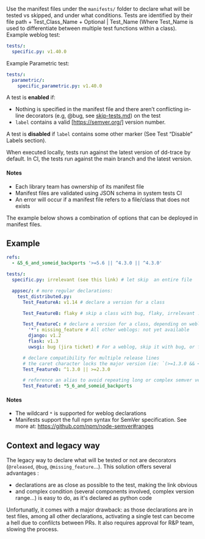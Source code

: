 Use the manifest files under the `manifests/` folder to declare what will be tested vs skipped, and under what conditions. Tests are identified by their file path + Test_Class_Name + Optional | Test_Name (Where Test_Name is used to differentiate between multiple test functions within a class).
Example weblog test: 
```yaml
tests/:
  specific.py: v1.40.0
```
Example Parametric test: 
```yaml
tests/:
  parametric/:
    specific_parametric.py: v1.40.0
```

A test is **enabled** if: 
- Nothing is specified in the manifest file and there aren’t conflicting in-line decorators (e.g, @bug, see [skip-tests.md](./skip-tests.md)) on the test
- `label` contains a valid [https://semver.org/] version number.

A test is **disabled** if `label` contains some other marker (See Test “Disable” Labels section).

When executed locally, tests run against the latest version of dd-trace by default. In CI, the tests run against the main branch and the latest version.

#### Notes
- Each library team has ownership of its manifest file
- Manifest files are validated using JSON schema in system tests CI
- An error will occur if a manifest file refers to a file/class that does not exists

The example below shows a combination of options that can be deployed in manifest files. 

## Example

```yaml
refs:
  - &5_6_and_someid_backports '>=5.6 || ^4.3.0 || ^4.3.0'

tests/:
  specific.py: irrelevant (see this link) # let skip  an entire file

  appsec/: # more regular declarations:
    test_distributed.py:
      Test_FeatureA: v1.14 # declare a version for a class

      Test_FeatureB: flaky # skip a class with bug, flaky, irrelevant ...

      Test_FeatureC: # declare a version for a class, depending on weblog
        '*': missing_feature # All other weblogs: not yet available
        django: v1.2
        flask: v1.3
        uwsgi: bug (jira ticket) # For a weblog, skip it with bug, or flaky

      # declare compatibility for multiple release lines
      # the caret character locks the major version (ie: `(>=1.3.0 && <2.0.0) || >= 2.3.0`)
      Test_FeatureD: ^1.3.0 || >=2.3.0

      # reference an alias to avoid repeating long or complex semver versions
      Test_FeatureE: *5_6_and_someid_backports
```

#### Notes
- The wildcard `*` is supported for weblog declarations
- Manifests support the full npm syntax for SemVer specification. See more at: https://github.com/npm/node-semver#ranges

## Context and legacy way

The legacy way to declare what will be tested or not are decorators (`@released`, `@bug`, `@missing_feature`...). This solution offers several advantages :

- declarations are as close as possible to the test, making the link obvious
- and complex condition (several components involved, complex version range...) is easy to do, as it's declared as python code

Unfortunatly, it comes with a major drawback: as those declarations are in test files, among all other declarations, activating a single test can become a hell due to confilcts between PRs. It also requires approval for R&P team, slowing the process.
